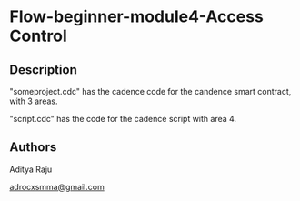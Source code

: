 # Flow-beginner-module4-Access Control

## Description

"someproject.cdc" has the cadence code for the candence smart contract, with 3 areas.

"script.cdc" has the code for the cadence script with area 4.

## Authors

Aditya Raju

adrocxsmma@gmail.com
